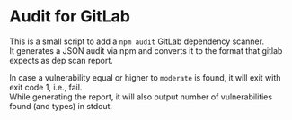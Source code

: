 # Audit for GitLab

This is a small script to add a `npm audit` GitLab dependency scanner.  
It generates a JSON audit via npm and converts it to the format that gitlab expects as dep scan report.  

In case a vulnerability equal or higher to `moderate` is found, it will exit with exit code 1, i.e., fail.  
While generating the report, it will also output number of vulnerabilities found (and types) in stdout.
